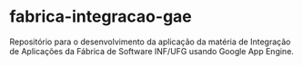fabrica-integracao-gae
======================

Repositório para o desenvolvimento da aplicação da matéria de Integração de Aplicações da Fábrica de Software INF/UFG usando Google App Engine.
